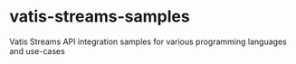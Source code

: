 # vatis-streams-samples
Vatis Streams API integration samples for various programming languages and use-cases

